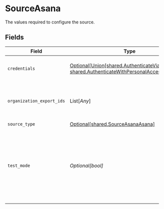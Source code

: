 # SourceAsana

The values required to configure the source.


## Fields

| Field                                                                                                                                           | Type                                                                                                                                            | Required                                                                                                                                        | Description                                                                                                                                     |
| ----------------------------------------------------------------------------------------------------------------------------------------------- | ----------------------------------------------------------------------------------------------------------------------------------------------- | ----------------------------------------------------------------------------------------------------------------------------------------------- | ----------------------------------------------------------------------------------------------------------------------------------------------- |
| `credentials`                                                                                                                                   | [Optional[Union[shared.AuthenticateViaAsanaOauth, shared.AuthenticateWithPersonalAccessToken]]](../../models/shared/authenticationmechanism.md) | :heavy_minus_sign:                                                                                                                              | Choose how to authenticate to Github                                                                                                            |
| `organization_export_ids`                                                                                                                       | List[*Any*]                                                                                                                                     | :heavy_minus_sign:                                                                                                                              | Globally unique identifiers for the organization exports                                                                                        |
| `source_type`                                                                                                                                   | [Optional[shared.SourceAsanaAsana]](../../models/shared/sourceasanaasana.md)                                                                    | :heavy_minus_sign:                                                                                                                              | N/A                                                                                                                                             |
| `test_mode`                                                                                                                                     | *Optional[bool]*                                                                                                                                | :heavy_minus_sign:                                                                                                                              | This flag is used for testing purposes for certain streams that return a lot of data. This flag is not meant to be enabled for prod.            |